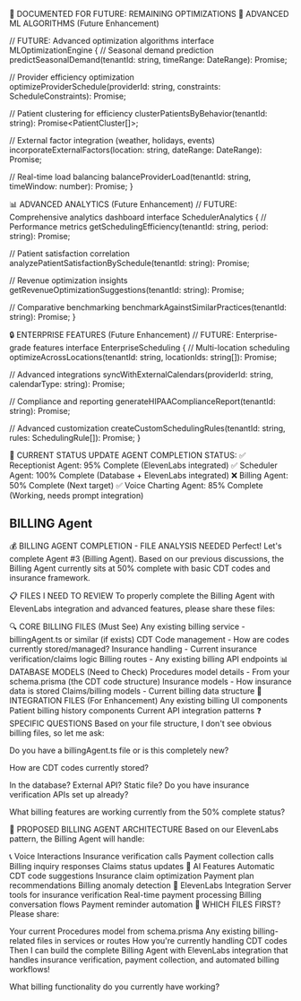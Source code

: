 📝 DOCUMENTED FOR FUTURE: REMAINING OPTIMIZATIONS
🧠 ADVANCED ML ALGORITHMS (Future Enhancement)

// FUTURE: Advanced optimization algorithms
interface MLOptimizationEngine {
  // Seasonal demand prediction
  predictSeasonalDemand(tenantId: string, timeRange: DateRange): Promise<DemandForecast>;
  
  // Provider efficiency optimization  
  optimizeProviderSchedule(providerId: string, constraints: ScheduleConstraints): Promise<OptimizedSchedule>;
  
  // Patient clustering for efficiency
  clusterPatientsByBehavior(tenantId: string): Promise<PatientCluster[]>;
  
  // External factor integration (weather, holidays, events)
  incorporateExternalFactors(location: string, dateRange: DateRange): Promise<ExternalFactors>;
  
  // Real-time load balancing
  balanceProviderLoad(tenantId: string, timeWindow: number): Promise<LoadBalanceRecommendations>;
}

📊 ADVANCED ANALYTICS (Future Enhancement)
// FUTURE: Comprehensive analytics dashboard
interface SchedulerAnalytics {
  // Performance metrics
  getSchedulingEfficiency(tenantId: string, period: string): Promise<EfficiencyMetrics>;
  
  // Patient satisfaction correlation
  analyzePatientSatisfactionBySchedule(tenantId: string): Promise<SatisfactionAnalysis>;
  
  // Revenue optimization insights
  getRevenueOptimizationSuggestions(tenantId: string): Promise<RevenueOptimization>;
  
  // Comparative benchmarking
  benchmarkAgainstSimilarPractices(tenantId: string): Promise<BenchmarkReport>;
}

🔒 ENTERPRISE FEATURES (Future Enhancement)
// FUTURE: Enterprise-grade features
interface EnterpriseScheduling {
  // Multi-location scheduling
  optimizeAcrossLocations(tenantId: string, locationIds: string[]): Promise<MultiLocationOptimization>;
  
  // Advanced integrations
  syncWithExternalCalendars(providerId: string, calendarType: string): Promise<CalendarSync>;
  
  // Compliance and reporting
  generateHIPAAComplianceReport(tenantId: string): Promise<ComplianceReport>;
  
  // Advanced customization
  createCustomSchedulingRules(tenantId: string, rules: SchedulingRule[]): Promise<void>;
}


🎯 CURRENT STATUS UPDATE
AGENT COMPLETION STATUS:
✅ Receptionist Agent: 95% Complete (ElevenLabs integrated)
✅ Scheduler Agent: 100% Complete (Database + ElevenLabs integrated)
❌ Billing Agent: 50% Complete (Next target)
✅ Voice Charting Agent: 85% Complete (Working, needs prompt integration)


## BILLING Agent
💰 BILLING AGENT COMPLETION - FILE ANALYSIS NEEDED
Perfect! Let's complete Agent #3 (Billing Agent). Based on our previous discussions, the Billing Agent currently sits at 50% complete with basic CDT codes and insurance framework.

📋 FILES I NEED TO REVIEW
To properly complete the Billing Agent with ElevenLabs integration and advanced features, please share these files:

🔍 CORE BILLING FILES (Must See)
Any existing billing service - billingAgent.ts or similar (if exists)
CDT Code management - How are codes currently stored/managed?
Insurance handling - Current insurance verification/claims logic
Billing routes - Any existing billing API endpoints
📊 DATABASE MODELS (Need to Check)
Procedures model details - From your schema.prisma (the CDT code structure)
Insurance models - How insurance data is stored
Claims/billing models - Current billing data structure
🎯 INTEGRATION FILES (For Enhancement)
Any existing billing UI components
Patient billing history components
Current API integration patterns
❓ SPECIFIC QUESTIONS
Based on your file structure, I don't see obvious billing files, so let me ask:

Do you have a billingAgent.ts file or is this completely new?

How are CDT codes currently stored?

In the database?
External API?
Static file?
Do you have insurance verification APIs set up already?

What billing features are working currently from the 50% complete status?

🚀 PROPOSED BILLING AGENT ARCHITECTURE
Based on our ElevenLabs pattern, the Billing Agent will handle:

📞 Voice Interactions
Insurance verification calls
Payment collection calls
Billing inquiry responses
Claims status updates
🧠 AI Features
Automatic CDT code suggestions
Insurance claim optimization
Payment plan recommendations
Billing anomaly detection
🔗 ElevenLabs Integration
Server tools for insurance verification
Real-time payment processing
Billing conversation flows
Payment reminder automation
📁 WHICH FILES FIRST?
Please share:

Your current Procedures model from schema.prisma
Any existing billing-related files in services or routes
How you're currently handling CDT codes
Then I can build the complete Billing Agent with ElevenLabs integration that handles insurance verification, payment collection, and automated billing workflows!

What billing functionality do you currently have working?